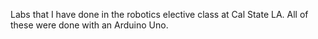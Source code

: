 Labs that I have done in the robotics elective class at Cal State LA. All of these were done with an Arduino Uno. 